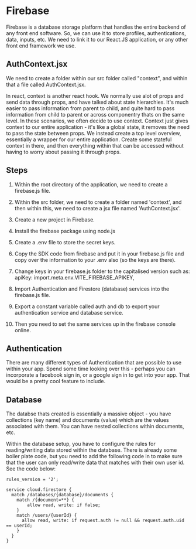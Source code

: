 # Firebase
Firebase is a database storage platform that handles the entire backend of any front end software. So, we can use it to store profiles, authentications, data, inputs, etc. We need to link it to our React.JS application, or any other front end framework we use.

## AuthContext.jsx
We need to create a folder within our src folder called "context", and within that a file called AuthContext.jsx.

In react, context is another react hook. We normally use alot of props and send data through props, and have talked about state hierarchies. It's much easier to pass information from parent to child, and quite hard to pass information from child to parent or across componentry thats on the same level. In these scenarios, we often decide to use context. Context just gives context to our entire application - it's like a global state, it removes the need to pass the state between props. We instead create a top level overview, essentially a wrapper for our entire application. Create some stateful context in there, and then everything within that can be accessed without having to worry about passing it through props.

## Steps

1. Within the root directory of the application, we need to create a firebase.js file.

2. Within the src folder, we need to create a folder named 'context', and then within this, we need to create a jsx file  named 'AuthContext.jsx'.

3. Create a new project in Firebase.

4. Install the firebase package using node.js

5. Create a .env file to store the secret keys.

6. Copy the SDK code from firebase and put it in your firebase.js file and copy over the information to your .env also (so the keys are there).

7. Change keys in your firebase.js folder to the capitalised version such as:
apiKey: import.meta.env.VITE_FIREBASE_APIKEY,

8. Import Authentication and Firestore (database) services into the firebase.js file.

9. Export a constant variable called auth and db to export your authentication service and database service.

10. Then you need to set the same services up in the firebase console online.

## Authentication
There are many different types of Authentication that are possible to use within your app. Spend some time looking over this - perhaps you can incorporate a facebook sign in, or a google sign in to get into your app. That would be a pretty cool feature to include.


## Database
The databse thats created is essentially a massive object - you have collections (key name) and documents (value) which are the values associated with them. You can have nested collections within documents, etc.

Within the database setup, you have to configure the rules for reading/writing data stored within the database. There is already some boiler plate code, but you need to add the following code in to make sure that the user can only read/write data that matches with their own user id. See the code below:
```
rules_version = '2';

service cloud.firestore {
  match /databases/{database}/documents {
    match /{document=**} {
    	allow read, write: if false;
    }    
    match /users/{userId} {
      allow read, write: if request.auth != null && request.auth.uid == userId;
  	}
  }
}
```
